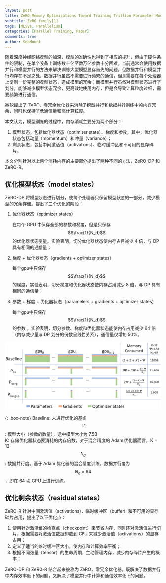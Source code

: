 ```yaml
---
layout: post
title: ZeRO-Memory Optimizations Toward Training Trillion Parameter Models
subtitle: ZeRO family[1]
tags: [MLSys, Parallelism]
categories: [Parallel Training, Paper]
comments: true
author: SeaMount
---
```


随着深度神经网络模型的加深，模型的准确性也得到了相应的提升，但由于硬件条件的限制，在单个设备上训练数十亿至数万亿参数十分困难。当前通常会使用数据并行和模型并行的方法来解决训练大型模型显存首先的问题，但数据并行和模型并行均存在不足之处。数据并行虽然不需要进行频繁的通信，但是需要在每个处理器上复制一份完整的模型状态，造成模型的冗余；而模型并行虽然对模型状态进行了划分，能够减少模型状态冗余，更高效地使用内存，但是会导致计算粒度过细，需要频繁进行通信。

微软提出了 ZeRO，零冗余优化器来消除了模型并行和数据并行训练中的内存冗余，同时也保持了低通信量和高计算粒度。

本文认为，模型训练的过程中，内存消耗主要分为两个部分：
1. 模型状态，包括优化器状态（optimizer state）、梯度和参数，其中，优化器状态包括动量（momentum）和冲量（variance）；
2. 剩余状态，包括中间激活值（activations）、临时缓冲区和不可用的显存碎片。

本文分别针对以上两个消耗内存的主要部分提出了两种不同的方法，ZeRO-DP 和 ZeRO-R。

## 优化模型状态（model states）

ZeRO-DP 将模型状态进行切分，使每个处理器只保留模型状态的一部分，减少模型的冗余存储。提出了三个优化的阶段：
1. 优化器状态（optimizer states）

    在每个 GPU 中保存全部的参数和梯度，但是只保存 
    $$\frac{1}{N_d}$$
    的优化器状态变量。实验表明，切分优化器状态使内存占用减少 4 倍，与 DP 具有相同的通信量；
2. 梯度 + 优化器状态（gradients + optimizer states）

    每个gpu中只保存
    $$\frac{1}{N_d}$$
    的梯度，实验表明，切分梯度和优化器状态使内存占用减少 8 倍，与 DP 具有相同的通信量；
3. 参数 + 梯度 + 优化器状态（parameters + gradients + optimizer states）

    每个gpu中只保存
    $$\frac{1}{N_d}$$
    的参数 ，实验表明，切分参数、梯度和优化器状态能使内存占用减少 64 倍（内存减少量与 DP 划分的份数呈线性关系），通信量仅增加 50%。

![zero-partition](/assets/img/20231203/zero-partition.png)

{: .box-note}
Baseline: 未进行优化的基线 \
$$\Psi$$: 模型大小（参数的数量），途中模型大小为 7.5B \
K: 存储优化器状态要消耗的内存倍数，对于混合精度的 Adam 优化器而言，K = 12 \
$$N_d$$: 数据并行度。基于 Adam 优化器的混合精度训练，数据并行度为 $$N_d = 64$$，即在 64 块 GPU 上进行训练。

## 优化剩余状态（residual states）

ZeRO-R 针对中间激活值（activations）、临时缓冲区（buffer）和不可用的显存碎片占用，提出了以下优化点：

1. 使用针对激活值的检查点（checkpoint）来节省内存，同时还对激活值进行切片，根据需要将激活值数据卸载到 CPU 来减少激活值（activations）的显存占用；
2. 定义了适当的临时缓冲区大小，使内存和计算效率平衡；
3. 根据不同张量（tensor）的生命周期，主动管理内存，减少内存碎片产生的概率；

ZeRO-DP 和 ZeRO-R 结合起来被称为 ZeRO，零冗余优化器，既解决了数据并行中内存效率低下的问题，又解决了模型并行中计算和通信效率低下的问题。

